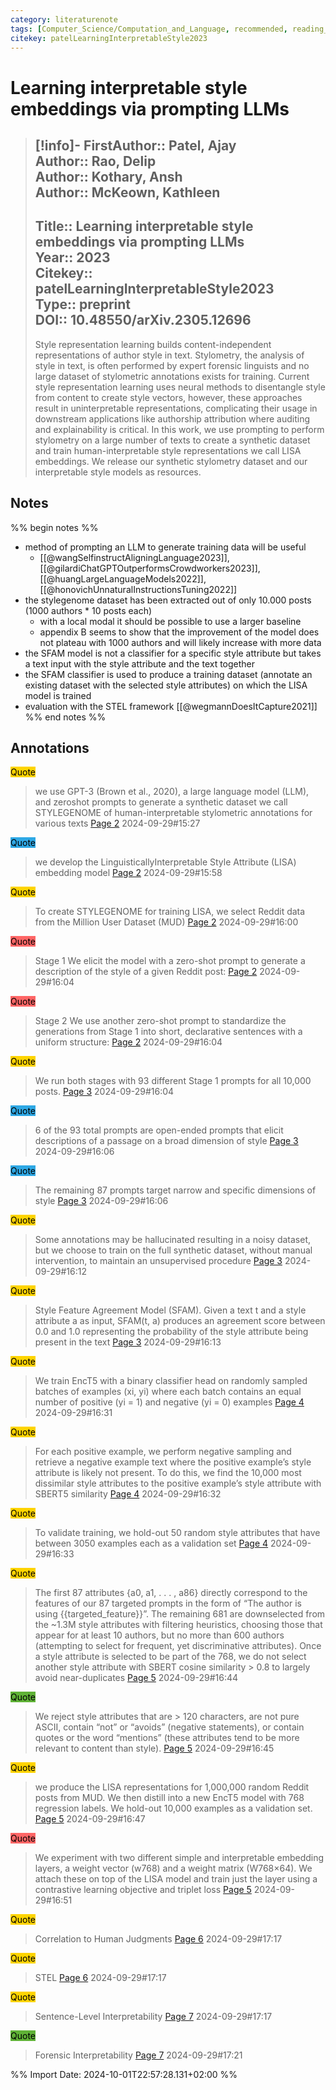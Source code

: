 ```yaml
---
category: literaturenote
tags: [Computer_Science/Computation_and_Language, recommended, reading_complete]
citekey: patelLearningInterpretableStyle2023
---
```

# Learning interpretable style embeddings via prompting LLMs

> [!info]-
> **FirstAuthor**:: Patel, Ajay  
> **Author**:: Rao, Delip  
> **Author**:: Kothary, Ansh  
> **Author**:: McKeown, Kathleen  
> ---    
> **Title**:: Learning interpretable style embeddings via prompting LLMs  
> **Year**:: 2023   
> **Citekey**:: patelLearningInterpretableStyle2023  
> **Type**:: preprint  
> **DOI**:: 10.48550/arXiv.2305.12696
> ---
> Style representation learning builds content-independent representations of author style in text. Stylometry, the analysis of style in text, is often performed by expert forensic linguists and no large dataset of stylometric annotations exists for training. Current style representation learning uses neural methods to disentangle style from content to create style vectors, however, these approaches result in uninterpretable representations, complicating their usage in downstream applications like authorship attribution where auditing and explainability is critical. In this work, we use prompting to perform stylometry on a large number of texts to create a synthetic dataset and train human-interpretable style representations we call LISA embeddings. We release our synthetic stylometry dataset and our interpretable style models as resources.

## Notes
%% begin notes %%
- method of prompting an LLM to generate training data will be useful
	- [[@wangSelfinstructAligningLanguage2023]], [[@gilardiChatGPTOutperformsCrowdworkers2023]], [[@huangLargeLanguageModels2022]], [[@honovichUnnaturalInstructionsTuning2022]]
- the stylegenome dataset has been extracted out of only 10.000 posts (1000 authors * 10 posts each)
	- with a local modal it should be possible to use a larger baseline
	- appendix B seems to show that the improvement of the model does not plateau with 1000 authors and will likely increase with more data
- the SFAM model is not a classifier for a specific style attribute but takes a text input with the style attribute and the text together
- the SFAM classifier is used to produce a training dataset (annotate an existing dataset with the selected style attributes) on which the LISA model is trained
- evaluation with the STEL framework [[@wegmannDoesItCapture2021]]
%% end notes %%

## Annotations
<mark style="background-color: #ffd400">Quote</mark>
> we use GPT-3 (Brown et al., 2020), a large language model (LLM), and zeroshot prompts to generate a synthetic dataset we call STYLEGENOME of human-interpretable stylometric annotations for various texts
> [Page 2](zotero://open-pdf/library/items/CIUFXHT9?page=2) 2024-09-29#15:27

<mark style="background-color: #2ea8e5">Quote</mark>
> we develop the LinguisticallyInterpretable Style Attribute (LISA) embedding model
> [Page 2](zotero://open-pdf/library/items/CIUFXHT9?page=2) 2024-09-29#15:58

<mark style="background-color: #ffd400">Quote</mark>
> To create STYLEGENOME for training LISA, we select Reddit data from the Million User Dataset (MUD)
> [Page 2](zotero://open-pdf/library/items/CIUFXHT9?page=2) 2024-09-29#16:00

<mark style="background-color: #ff6666">Quote</mark>
> Stage 1 We elicit the model with a zero-shot prompt to generate a description of the style of a given Reddit post:
> [Page 2](zotero://open-pdf/library/items/CIUFXHT9?page=2) 2024-09-29#16:04

<mark style="background-color: #ff6666">Quote</mark>
> Stage 2 We use another zero-shot prompt to standardize the generations from Stage 1 into short, declarative sentences with a uniform structure:
> [Page 2](zotero://open-pdf/library/items/CIUFXHT9?page=2) 2024-09-29#16:04

<mark style="background-color: #ffd400">Quote</mark>
> We run both stages with 93 different Stage 1 prompts for all 10,000 posts.
> [Page 3](zotero://open-pdf/library/items/CIUFXHT9?page=3) 2024-09-29#16:04

<mark style="background-color: #2ea8e5">Quote</mark>
> 6 of the 93 total prompts are open-ended prompts that elicit descriptions of a passage on a broad dimension of style
> [Page 3](zotero://open-pdf/library/items/CIUFXHT9?page=3) 2024-09-29#16:06

<mark style="background-color: #2ea8e5">Quote</mark>
> The remaining 87 prompts target narrow and specific dimensions of style
> [Page 3](zotero://open-pdf/library/items/CIUFXHT9?page=3) 2024-09-29#16:06

<mark style="background-color: #ffd400">Quote</mark>
> Some annotations may be hallucinated resulting in a noisy dataset, but we choose to train on the full synthetic dataset, without manual intervention, to maintain an unsupervised procedure
> [Page 3](zotero://open-pdf/library/items/CIUFXHT9?page=3) 2024-09-29#16:12

<mark style="background-color: #ffd400">Quote</mark>
> Style Feature Agreement Model (SFAM). Given a text t and a style attribute a as input, SFAM(t, a) produces an agreement score between 0.0 and 1.0 representing the probability of the style attribute being present in the text
> [Page 3](zotero://open-pdf/library/items/CIUFXHT9?page=3) 2024-09-29#16:13

<mark style="background-color: #ffd400">Quote</mark>
> We train EncT5 with a binary classifier head on randomly sampled batches of examples (xi, yi) where each batch contains an equal number of positive (yi = 1) and negative (yi = 0) examples
> [Page 4](zotero://open-pdf/library/items/CIUFXHT9?page=4) 2024-09-29#16:31

<mark style="background-color: #ffd400">Quote</mark>
> For each positive example, we perform negative sampling and retrieve a negative example text where the positive example’s style attribute is likely not present. To do this, we find the 10,000 most dissimilar style attributes to the positive example’s style attribute with SBERT5 similarity
> [Page 4](zotero://open-pdf/library/items/CIUFXHT9?page=4) 2024-09-29#16:32

<mark style="background-color: #ffd400">Quote</mark>
> To validate training, we hold-out 50 random style attributes that have between 3050 examples each as a validation set
> [Page 4](zotero://open-pdf/library/items/CIUFXHT9?page=4) 2024-09-29#16:33

<mark style="background-color: #ffd400">Quote</mark>
> The first 87 attributes {a0, a1, . . . , a86} directly correspond to the features of our 87 targeted prompts in the form of “The author is using  {{targeted_feature}}”. The remaining 681 are downselected from the ~1.3M style attributes with filtering heuristics, choosing those that appear for at least 10 authors, but no more than 600 authors (attempting to select for frequent, yet discriminative attributes). Once a style attribute is selected to be part of the 768, we do not select another style attribute with SBERT cosine similarity > 0.8 to largely avoid near-duplicates
> [Page 5](zotero://open-pdf/library/items/CIUFXHT9?page=5) 2024-09-29#16:44

<mark style="background-color: #5fb236">Quote</mark>
> We reject style attributes that are > 120 characters, are not pure ASCII, contain “not” or “avoids” (negative statements), or contain quotes or the word “mentions” (these attributes tend to be more relevant to content than style).
> [Page 5](zotero://open-pdf/library/items/CIUFXHT9?page=5) 2024-09-29#16:45

<mark style="background-color: #ffd400">Quote</mark>
> we produce the LISA representations for 1,000,000 random Reddit posts from MUD. We then distill into a new EncT5 model with 768 regression labels. We hold-out 10,000 examples as a validation set.
> [Page 5](zotero://open-pdf/library/items/CIUFXHT9?page=5) 2024-09-29#16:47

<mark style="background-color: #ff6666">Quote</mark>
> We experiment with two different simple and interpretable embedding layers, a weight vector (w768) and a weight matrix (W768×64). We attach these on top of the LISA model and train just the layer using a contrastive learning objective and triplet loss
> [Page 5](zotero://open-pdf/library/items/CIUFXHT9?page=5) 2024-09-29#16:51

<mark style="background-color: #ffd400">Quote</mark>
> Correlation to Human Judgments
> [Page 6](zotero://open-pdf/library/items/CIUFXHT9?page=6) 2024-09-29#17:17

<mark style="background-color: #ffd400">Quote</mark>
> STEL
> [Page 6](zotero://open-pdf/library/items/CIUFXHT9?page=6) 2024-09-29#17:17

<mark style="background-color: #ffd400">Quote</mark>
> Sentence-Level Interpretability
> [Page 7](zotero://open-pdf/library/items/CIUFXHT9?page=7) 2024-09-29#17:17

<mark style="background-color: #5fb236">Quote</mark>
> Forensic Interpretability
> [Page 7](zotero://open-pdf/library/items/CIUFXHT9?page=7) 2024-09-29#17:21




%% Import Date: 2024-10-01T22:57:28.131+02:00 %%
